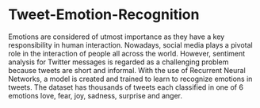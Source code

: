# Tweet-Emotion-Recognition
Emotions are considered of utmost importance as they have a key responsibility in human interaction. Nowadays, social media plays a pivotal role in the interaction of people all across the world. However, sentiment analysis for Twitter messages is regarded as a challenging problem because tweets are short and informal. With the use of Recurrent Neural Networks, a model is created and trained to learn to recognize emotions in tweets. The dataset has thousands of tweets each classified in one of 6 emotions love, fear, joy, sadness, surprise and anger.
